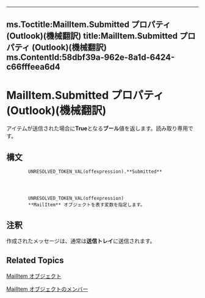 

---
ms.Toctitle:MailItem.Submitted プロパティ (Outlook)(機械翻訳)
title:MailItem.Submitted プロパティ (Outlook)(機械翻訳)
ms.ContentId:58dbf39a-962e-8a1d-6424-c66fffeea6d4
---
# MailItem.Submitted プロパティ (Outlook)(機械翻訳)




アイテムが送信された場合に**True**となる**ブール**値を返します。読み取り専用です。

## 構文

            UNRESOLVED_TOKEN_VAL(offexpression).**Submitted**




            UNRESOLVED_TOKEN_VAL(offexpression)
            **MailItem** オブジェクトを表す変数を指定します。



## 注釈
作成されたメッセージは、通常は**送信トレイ**に送信されます。



## Related Topics

[MailItem オブジェクト](14197346-05d2-0250-fa4c-4a6b07daf25f.md)

[MailItem オブジェクトのメンバー](1094d7df-ee80-a4b0-5a21-db2979506e6b.md)




